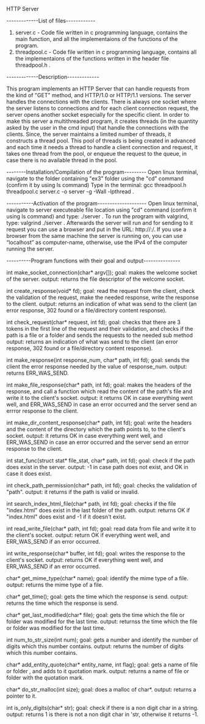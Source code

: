 HTTP Server


-------------List of files------------

1. server.c - Code file written in c programming language, contains the main function, and all the implementaions of the functions of the program.
2. threadpool.c - Code file written in c programming language, contains all the implementaions of the functions written in the header file threadpool.h .


-------------Description-------------

This program implements an HTTP Server that can handle requests from the kind of "GET" method, and HTTP/1.0 or HTTP/1.1 versions.
The server handles the connections with the clients. There is always one socket where the server listens to connections and for each client connection request, the
server opens another socket especially for the specific client. In order to make this server a multithreaded program, it creates threads (in the quantity asked by
the user in the cmd input) that handle the connections with the clients. Since, the server maintains a limited number of threads, it constructs a thread pool.
This pool of threads is being created in advanced and each time it needs a thread to handle a client connection and request, it takes one thread from the pool,
or enqueue the request to the queue, in case there is no available thread in the pool.


--------Installation/Compilation of the program---------
Open linux terminal, navigate to the folder containing "ex3" folder using the "cd" command (confirm it by using ls command)
Type in the terminal: gcc threadpool.h threadpool.c server.c -o server -g -Wall -lpthread .


-----------Activation of the program--------------------
Open linux terminal, navigate to server executeable file location using "cd" command (confirm it using ls command) and type: 
./server <port> <pool-size> <max-number-of-request> .
To run the program with valgrind, type: valgrind ./server <port> <pool-size> <max-number-of-request> .
Afterwards the server will run and for sending to it request you can use a browser and put in the URL: http://<computer-name>:<port>/<your-path>.
If you use a browser from the same machine the server is running on, you can use “localhost” as computer-name, otherwise, use the IPv4 of the computer running the server.


----------Program functions with their goal and output---------------

int make_socket_connection(char* argv[]);
goal: makes the welcome socket of the server.
output: returns the file descriptor of the welcome socket.

int create_response(void* fd);
goal: read the request from the client, check the validation of the request, make the needed response, write the response to the client.
output: returns an indication of what was send to the client (an error response, 302 found or a file/directory content response).

int check_request(char* request, int fd);
goal: checks that there are 3 tokens in the first line of the request and their validation, and checks if the path is a file or a folder and sends
the requests to the needed sub method
output: returns an indication of what was send to the client (an error response, 302 found or a file/directory content response).

int make_response(int response_num, char* path, int fd);
goal: sends the client the error response needed by the value of response_num.
output: returns ERR_WAS_SEND.

int make_file_response(char* path, int fd);
goal: makes the headers of the response, and call a function which read the content of the path's file and write it to the client's socket.
output: it returns OK in case everything went well, and ERR_WAS_SEND in case an error occurred and the server send an errror response to the client.

int make_dir_content_response(char* path, int fd);
goal: write the headers and the content of the directory which the path points to, to the client's socket.
output: it returns OK in case everything went well, and ERR_WAS_SEND in case an error occurred and the server send an errror response to the client.

int stat_func(struct stat* file_stat, char* path, int fd);
goal: check if the path does exist in the server.
output: -1 in case path does not exist, and OK in case it does exist.

int check_path_permission(char* path, int fd);
goal: checks the validation of "path".
output: it returns if the path is valid or invalid.

int search_index_html_file(char* path, int fd);
goal: checks if the file "index.html" does exist in the last folder of the path.
output: returns OK if "index.html" does exist and -1 if it doesn't exist.

int read_write_file(char* path, int fd);
goal: read data from file and write it to the client's socket.
output: return OK if everything went well, and ERR_WAS_SEND if an error occurred.

int write_response(char* buffer, int fd);
goal: writes the response to the client's socket.
output: returns OK if everything went well, and ERR_WAS_SEND if an error occurred.

char* get_mime_type(char* name);
goal: identify the mime type of a file.
output: returns the mime type of a file.

char* get_time();
goal: gets the time which the response is send.
output: returns the time which the response is send.

char* get_last_modified(char* file);
goal: gets the time which the file or folder was modified for the last time.
output: returnss the time which the file or folder was modified for the last time.

int num_to_str_size(int num);
goal: gets a number and identify the number of digits which this number contains.
output: returns the number of digits which this number contains.

char* add_entity_quote(char* entity_name, int flag);
goal: gets a name of file or folder , and adds to it quotation mark.
output: returns a name of file or folder with the quotation mark.

char* do_str_malloc(int size);
goal: does a malloc of char*.
output: returns a pointer to it.

int is_only_digits(char* str);
goal: check if there is a non digit char in a string.
output: returns 1 is there is not a non digit char in 'str, otherwise it returns -1.
